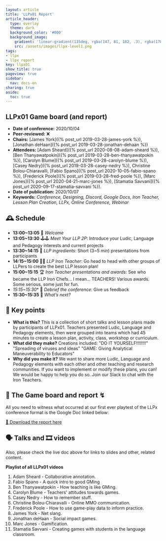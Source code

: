 ```yaml
---
layout: article
title: 'LLPx01 Report'
article_header:
  type: overlay
  theme: dark
  background_color: '#000'
  background_image:
    gradient: 'linear-gradient(135deg, rgba(147, 81, 182, .3), rgba(178, 236, 145, .3))'
    src: /assets/images/llpx-level1.png
tags:
- llpx
- llpx report
key: llpx01
show_title: true
pageview: true
sidebar:
  nav: docs-en
sharing: true
aside:
  toc: true
---
```


<!--more-->

## LLPx01 Game board (and report)

- **Date of conference:** 2020/10/04
- **Peer-reviewed:** ❌
- **Chairs:** [James York]({% post_url 2019-03-28-james-york %}), [Jonathan deHaan]({% post_url 2019-03-28-jonathan-dehaan %})
- **Attendees:** [Adam Sheard]({% post_url 2020-08-08-adam-sheard %}), [Ben Thanyawatpokin]({% post_url 2019-03-28-ben-thanyawatpokin %}), [Carolyn Blume]({% post_url 2019-03-28-carolyn-blume %}), [Casey Nedry]({% post_url 2019-03-28-casey-nedry %}), Christine Bolou-Chiaravalli, [Fabio Spano]({% post_url 2020-10-05-fabio-spano %}), [Frederick Poole]({% post_url 2019-03-28-fred-poole %}), [Marc Jones]({% post_url 2020-04-21-marc-jones %}), [Stamatia Savvani]({% post_url 2020-09-17-stamatia-savvani %}).
- **Date of publication:** 2020/10/07
- **Keywords:** *Conference, Designing, Discord, Google Docs, Iron Teacher, Lesson Plan Creation, LLPx, Online Conference, Webinar*

## 🕰 Schedule

- **13:00~13:05** 👋 _Welcome_
- **13:05~13:30** 🕹️🕹️ _Meet Your LLP 2P_: Introduce your Ludic, Language and Pedagogy interests and current projects
- **13:30~14:15** 🥣 _LLP ingredients_: Short (3~5 min) presentations from participants
- **14:15~15:00** 👩‍🍳 _LLP Iron Teacher_: Go head to head with other groups of LLPers to create the best LLP lesson plan!
- **15:00~15:15** 🏆 _Iron Teacher presentations and awards_: See who became the LLP Iron Chefs… I mean… TEACHERS! Various awards. Some serious, some just for fun.
- *15:15~15:30** 💭 _Debrief the conference_: Give us feedback
- **15:30~15:35** 🤷 _What’s next?_


## 🔑 Key points

- **What is this?** This is a collection of short talks and lesson plans made by participants of LLPx01. Teachers presented Ludic, Language and Pedagogy elements, then were grouped into teams which had 45 minutes to create a lesson plan, activity, class, workshop or curriculum.
- **What did they make?** Creations included: "DO IT YOURSELF!!!!!!!!" "Spreading of viruses and ideas" "GAME: Giving Analytical Maneuverability to Educators"
- **Why did you make it?** We want to share more Ludic, Language and Pedagogy elements with each other and other teaching and research communities. If you want to implement or modify these plans, you can! We would be happy to help you do so. Join our Slack to chat with the Iron Teachers.

## 🎯 The Game board and report ↯

All you need to witness what occurred at our first ever playtest of the LLPx conference format is the Google Doc linked below:

<a class="button button--success button--rounded button--lg" href="https://docs.google.com/document/d/1OYcQYKbDD8eJYBuhpiJwTpA9xs32hGVkeZVDxz_7VDY/edit?usp=sharing">📝 Download the report here</a> 

## 🗣 Talks and 🎞 videos

Also, please check the live doc above for links to slides and other, related content.

**Playlist of all LLPx01 videos**

1. Adam Sheard - Collaborative annotation.
2. Fabio Spano - A quick intro to good GMing
3. Ben Thanyawatpokin -  How teaching is like GMing.
4. Carolyn Blume - Teachers' attitudes towards games.
5. Casey Nedry -  How to remember stuff.
6. Christine Bolou-Chiaravalli - Online MMO communication.
7. Frederick Poole - How to use game-play data to inform practice.
8. James York - Net slang.
9. Jonathan deHaan - Social impact games.
10. Marc Jones - Gamification.
11. Stamatia Savvani - Creating games with students in the language classroom.
